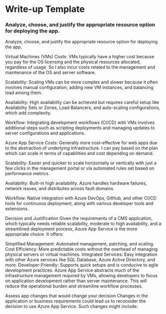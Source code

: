 # Write-up Template

### Analyze, choose, and justify the appropriate resource option for deploying the app.


Analyze, choose, and justify the appropriate resource option for deploying the app.

Virtual Machines (VMs)
Costs: VMs typically have a higher cost because you pay for the OS licensing and the physical resources allocated, regardless of usage. So I also incur costs related to the management and maintenance of the OS and server software.

Scalability: Scaling VMs can be more complex and slower because it often involves manual configuration, adding new VM instances, and balancing load among them.

Availability: High availability can be achieved but requires careful setup like Availability Sets or Zones, Load Balancers, and auto-scaling configurations, which add complexity.

Workflow: Integrating development workflows (CI/CD) with VMs involves additional steps such as scripting deployments and managing updates to server configurations and applications.

Azure App Service
Costs: Generally more cost-effective for web apps due to the abstraction of underlying infrastructure. I can pay based on the plan which can scale in terms of capabilities and cost depending on demand.

Scalability: Easier and quicker to scale horizontally or vertically with just a few clicks in the management portal or via automated rules set based on performance metrics.

Availability: Built-in high availability. Azure handles hardware failures, network issues, and distributes across fault domains.

Workflow: Native integration with Azure DevOps, GitHub, and other CI/CD tools for continuous deployment, along with various developer tools and extensions.

Decision and Justification
Given the requirements of a CMS application, which typically needs reliable scalability, moderate to high availability, and a streamlined deployment process, Azure App Service is the more appropriate choice. It offers:

Simplified Management: Automated management, patching, and scaling.
Cost Efficiency: More predictable costs without the overhead of managing physical servers or virtual machines.
Integrated Services: Easy integration with other Azure services like SQL Database, Azure Active Directory, and more.
Developer-Friendly: Supports quick setups and is conducive to agile development practices.
Azure App Service abstracts much of the infrastructure management required by VMs, allowing developers to focus on application development rather than server maintenance. This will reduce the operational burden and streamline workflow processes.

Assess app changes that would change your decision
Changes in the application or business requirements could lead us to reconsider the decision to use Azure App Service. Such changes might include: